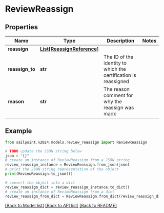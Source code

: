# ReviewReassign


## Properties

Name | Type | Description | Notes
------------ | ------------- | ------------- | -------------
**reassign** | [**List[ReassignReference]**](ReassignReference.md) |  | 
**reassign_to** | **str** | The ID of the identity to which the certification is reassigned | 
**reason** | **str** | The reason comment for why the reassign was made | 

## Example

```python
from sailpoint.v2024.models.review_reassign import ReviewReassign

# TODO update the JSON string below
json = "{}"
# create an instance of ReviewReassign from a JSON string
review_reassign_instance = ReviewReassign.from_json(json)
# print the JSON string representation of the object
print(ReviewReassign.to_json())

# convert the object into a dict
review_reassign_dict = review_reassign_instance.to_dict()
# create an instance of ReviewReassign from a dict
review_reassign_from_dict = ReviewReassign.from_dict(review_reassign_dict)
```
[[Back to Model list]](../README.md#documentation-for-models) [[Back to API list]](../README.md#documentation-for-api-endpoints) [[Back to README]](../README.md)


